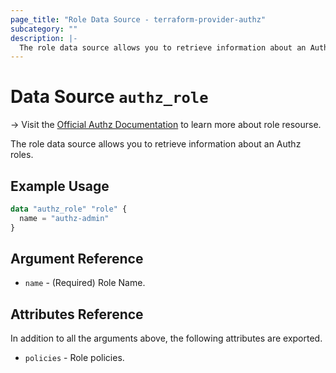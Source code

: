 ```yaml
---
page_title: "Role Data Source - terraform-provider-authz"
subcategory: ""
description: |-
  The role data source allows you to retrieve information about an Authz roles.
---
```


# Data Source `authz_role`

-> Visit the [Official Authz Documentation](https://docs.authz.fr/#/) to learn more about role resourse.

The role data source allows you to retrieve information about an Authz roles.

## Example Usage

```terraform
data "authz_role" "role" {
  name = "authz-admin"
}
```

## Argument Reference

- `name` - (Required) Role Name.

## Attributes Reference

In addition to all the arguments above, the following attributes are exported.

- `policies` - Role policies.
